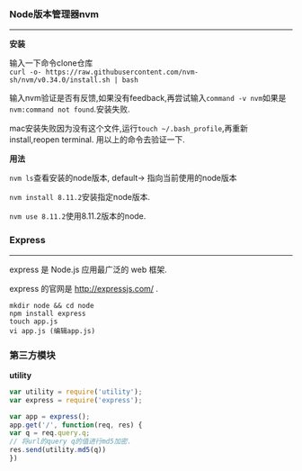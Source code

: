 ### Node版本管理器nvm
---
**安装**

输入一下命令clone仓库<br/>
`curl -o- https://raw.githubusercontent.com/nvm-sh/nvm/v0.34.0/install.sh | bash`

输入nvm验证是否有反馈,如果没有feedback,再尝试输入`command -v nvm`如果是`nvm:command not found`.安装失败.

mac安装失败因为没有这个文件,运行`touch ~/.bash_profile`,再重新install,reopen terminal. 用以上的命令去验证一下.

**用法**

`nvm ls`查看安装的node版本, default-> 指向当前使用的node版本

`nvm install 8.11.2`安装指定node版本.

`nvm use 8.11.2`使用8.11.2版本的node.
### Express
---
express 是 Node.js 应用最广泛的 web 框架.

express 的官网是 http://expressjs.com/ .

```shell
mkdir node && cd node
npm install express
touch app.js
vi app.js (编辑app.js)
```
### 第三方模块
**utility**
```js
var utility = require('utility');
var express = require('express');

var app = express();
app.get('/', function(req, res) {
var q = req.query.q;
// 将url的query q的值进行md5加密.
res.send(utility.md5(q))
})
```